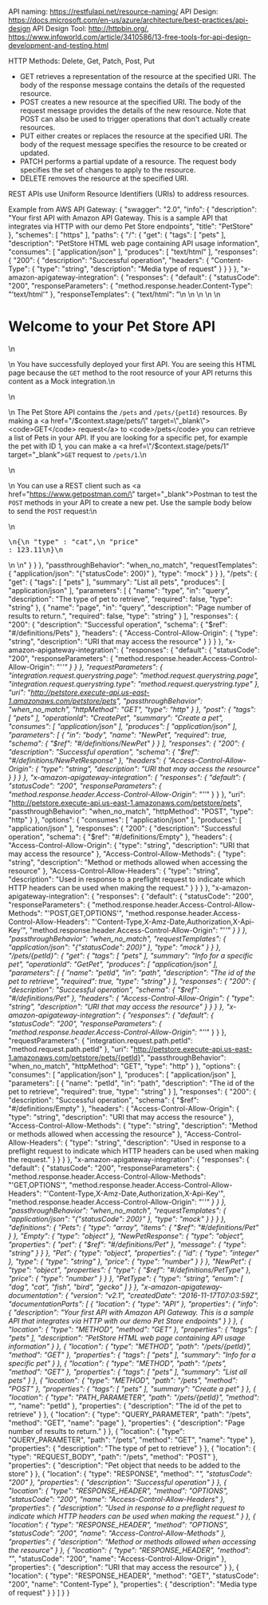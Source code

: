 API naming: https://restfulapi.net/resource-naming/
API Design: https://docs.microsoft.com/en-us/azure/architecture/best-practices/api-design
API Design Tool: http://httpbin.org/, https://www.infoworld.com/article/3410586/13-free-tools-for-api-design-development-and-testing.html

HTTP Methods: Delete, Get, Patch, Post, Put
- GET retrieves a representation of the resource at the specified URI. The body of the response message contains the details of the requested resource.
- POST creates a new resource at the specified URI. The body of the request message provides the details of the new resource. Note that POST can also be used to trigger operations that don't actually create resources.
- PUT either creates or replaces the resource at the specified URI. The body of the request message specifies the resource to be created or updated.
- PATCH performs a partial update of a resource. The request body specifies the set of changes to apply to the resource.
- DELETE removes the resource at the specified URI.

REST APIs use Uniform Resource Identifiers (URIs) to address resources.

Example from AWS API Gateway:
{
  "swagger": "2.0",
  "info": {
    "description": "Your first API with Amazon API Gateway. This is a sample API that integrates via HTTP with our demo Pet Store endpoints",
    "title": "PetStore"
  },
  "schemes": [
    "https"
  ],
  "paths": {
    "/": {
      "get": {
        "tags": [
          "pets"
        ],
        "description": "PetStore HTML web page containing API usage information",
        "consumes": [
          "application/json"
        ],
        "produces": [
          "text/html"
        ],
        "responses": {
          "200": {
            "description": "Successful operation",
            "headers": {
              "Content-Type": {
                "type": "string",
                "description": "Media type of request"
              }
            }
          }
        },
        "x-amazon-apigateway-integration": {
          "responses": {
            "default": {
              "statusCode": "200",
              "responseParameters": {
                "method.response.header.Content-Type": "'text/html'"
              },
              "responseTemplates": {
                "text/html": "<html>\n    <head>\n        <style>\n        body {\n            color: #333;\n            font-family: Sans-serif;\n            max-width: 800px;\n            margin: auto;\n        }\n        </style>\n    </head>\n    <body>\n        <h1>Welcome to your Pet Store API</h1>\n        <p>\n            You have successfully deployed your first API. You are seeing this HTML page because the <code>GET</code> method to the root resource of your API returns this content as a Mock integration.\n        </p>\n        <p>\n            The Pet Store API contains the <code>/pets</code> and <code>/pets/{petId}</code> resources. By making a <a href=\"/$context.stage/pets/\" target=\"_blank\"><code>GET</code> request</a> to <code>/pets</code> you can retrieve a list of Pets in your API. If you are looking for a specific pet, for example the pet with ID 1, you can make a <a href=\"/$context.stage/pets/1\" target=\"_blank\"><code>GET</code> request</a> to <code>/pets/1</code>.\n        </p>\n        <p>\n            You can use a REST client such as <a href=\"https://www.getpostman.com/\" target=\"_blank\">Postman</a> to test the <code>POST</code> methods in your API to create a new pet. Use the sample body below to send the <code>POST</code> request:\n        </p>\n        <pre>\n{\n    \"type\" : \"cat\",\n    \"price\" : 123.11\n}\n        </pre>\n    </body>\n</html>"
              }
            }
          },
          "passthroughBehavior": "when_no_match",
          "requestTemplates": {
            "application/json": "{\"statusCode\": 200}"
          },
          "type": "mock"
        }
      }
    },
    "/pets": {
      "get": {
        "tags": [
          "pets"
        ],
        "summary": "List all pets",
        "produces": [
          "application/json"
        ],
        "parameters": [
          {
            "name": "type",
            "in": "query",
            "description": "The type of pet to retrieve",
            "required": false,
            "type": "string"
          },
          {
            "name": "page",
            "in": "query",
            "description": "Page number of results to return.",
            "required": false,
            "type": "string"
          }
        ],
        "responses": {
          "200": {
            "description": "Successful operation",
            "schema": {
              "$ref": "#/definitions/Pets"
            },
            "headers": {
              "Access-Control-Allow-Origin": {
                "type": "string",
                "description": "URI that may access the resource"
              }
            }
          }
        },
        "x-amazon-apigateway-integration": {
          "responses": {
            "default": {
              "statusCode": "200",
              "responseParameters": {
                "method.response.header.Access-Control-Allow-Origin": "'*'"
              }
            }
          },
          "requestParameters": {
            "integration.request.querystring.page": "method.request.querystring.page",
            "integration.request.querystring.type": "method.request.querystring.type"
          },
          "uri": "http://petstore.execute-api.us-east-1.amazonaws.com/petstore/pets",
          "passthroughBehavior": "when_no_match",
          "httpMethod": "GET",
          "type": "http"
        }
      },
      "post": {
        "tags": [
          "pets"
        ],
        "operationId": "CreatePet",
        "summary": "Create a pet",
        "consumes": [
          "application/json"
        ],
        "produces": [
          "application/json"
        ],
        "parameters": [
          {
            "in": "body",
            "name": "NewPet",
            "required": true,
            "schema": {
              "$ref": "#/definitions/NewPet"
            }
          }
        ],
        "responses": {
          "200": {
            "description": "Successful operation",
            "schema": {
              "$ref": "#/definitions/NewPetResponse"
            },
            "headers": {
              "Access-Control-Allow-Origin": {
                "type": "string",
                "description": "URI that may access the resource"
              }
            }
          }
        },
        "x-amazon-apigateway-integration": {
          "responses": {
            "default": {
              "statusCode": "200",
              "responseParameters": {
                "method.response.header.Access-Control-Allow-Origin": "'*'"
              }
            }
          },
          "uri": "http://petstore.execute-api.us-east-1.amazonaws.com/petstore/pets",
          "passthroughBehavior": "when_no_match",
          "httpMethod": "POST",
          "type": "http"
        }
      },
      "options": {
        "consumes": [
          "application/json"
        ],
        "produces": [
          "application/json"
        ],
        "responses": {
          "200": {
            "description": "Successful operation",
            "schema": {
              "$ref": "#/definitions/Empty"
            },
            "headers": {
              "Access-Control-Allow-Origin": {
                "type": "string",
                "description": "URI that may access the resource"
              },
              "Access-Control-Allow-Methods": {
                "type": "string",
                "description": "Method or methods allowed when accessing the resource"
              },
              "Access-Control-Allow-Headers": {
                "type": "string",
                "description": "Used in response to a preflight request to indicate which HTTP headers can be used when making the request."
              }
            }
          }
        },
        "x-amazon-apigateway-integration": {
          "responses": {
            "default": {
              "statusCode": "200",
              "responseParameters": {
                "method.response.header.Access-Control-Allow-Methods": "'POST,GET,OPTIONS'",
                "method.response.header.Access-Control-Allow-Headers": "'Content-Type,X-Amz-Date,Authorization,X-Api-Key'",
                "method.response.header.Access-Control-Allow-Origin": "'*'"
              }
            }
          },
          "passthroughBehavior": "when_no_match",
          "requestTemplates": {
            "application/json": "{\"statusCode\": 200}"
          },
          "type": "mock"
        }
      }
    },
    "/pets/{petId}": {
      "get": {
        "tags": [
          "pets"
        ],
        "summary": "Info for a specific pet",
        "operationId": "GetPet",
        "produces": [
          "application/json"
        ],
        "parameters": [
          {
            "name": "petId",
            "in": "path",
            "description": "The id of the pet to retrieve",
            "required": true,
            "type": "string"
          }
        ],
        "responses": {
          "200": {
            "description": "Successful operation",
            "schema": {
              "$ref": "#/definitions/Pet"
            },
            "headers": {
              "Access-Control-Allow-Origin": {
                "type": "string",
                "description": "URI that may access the resource"
              }
            }
          }
        },
        "x-amazon-apigateway-integration": {
          "responses": {
            "default": {
              "statusCode": "200",
              "responseParameters": {
                "method.response.header.Access-Control-Allow-Origin": "'*'"
              }
            }
          },
          "requestParameters": {
            "integration.request.path.petId": "method.request.path.petId"
          },
          "uri": "http://petstore.execute-api.us-east-1.amazonaws.com/petstore/pets/{petId}",
          "passthroughBehavior": "when_no_match",
          "httpMethod": "GET",
          "type": "http"
        }
      },
      "options": {
        "consumes": [
          "application/json"
        ],
        "produces": [
          "application/json"
        ],
        "parameters": [
          {
            "name": "petId",
            "in": "path",
            "description": "The id of the pet to retrieve",
            "required": true,
            "type": "string"
          }
        ],
        "responses": {
          "200": {
            "description": "Successful operation",
            "schema": {
              "$ref": "#/definitions/Empty"
            },
            "headers": {
              "Access-Control-Allow-Origin": {
                "type": "string",
                "description": "URI that may access the resource"
              },
              "Access-Control-Allow-Methods": {
                "type": "string",
                "description": "Method or methods allowed when accessing the resource"
              },
              "Access-Control-Allow-Headers": {
                "type": "string",
                "description": "Used in response to a preflight request to indicate which HTTP headers can be used when making the request."
              }
            }
          }
        },
        "x-amazon-apigateway-integration": {
          "responses": {
            "default": {
              "statusCode": "200",
              "responseParameters": {
                "method.response.header.Access-Control-Allow-Methods": "'GET,OPTIONS'",
                "method.response.header.Access-Control-Allow-Headers": "'Content-Type,X-Amz-Date,Authorization,X-Api-Key'",
                "method.response.header.Access-Control-Allow-Origin": "'*'"
              }
            }
          },
          "passthroughBehavior": "when_no_match",
          "requestTemplates": {
            "application/json": "{\"statusCode\": 200}"
          },
          "type": "mock"
        }
      }
    }
  },
  "definitions": {
    "Pets": {
      "type": "array",
      "items": {
        "$ref": "#/definitions/Pet"
      }
    },
    "Empty": {
      "type": "object"
    },
    "NewPetResponse": {
      "type": "object",
      "properties": {
        "pet": {
          "$ref": "#/definitions/Pet"
        },
        "message": {
          "type": "string"
        }
      }
    },
    "Pet": {
      "type": "object",
      "properties": {
        "id": {
          "type": "integer"
        },
        "type": {
          "type": "string"
        },
        "price": {
          "type": "number"
        }
      }
    },
    "NewPet": {
      "type": "object",
      "properties": {
        "type": {
          "$ref": "#/definitions/PetType"
        },
        "price": {
          "type": "number"
        }
      }
    },
    "PetType": {
      "type": "string",
      "enum": [
        "dog",
        "cat",
        "fish",
        "bird",
        "gecko"
      ]
    }
  },
  "x-amazon-apigateway-documentation": {
    "version": "v2.1",
    "createdDate": "2016-11-17T07:03:59Z",
    "documentationParts": [
      {
        "location": {
          "type": "API"
        },
        "properties": {
          "info": {
            "description": "Your first API with Amazon API Gateway. This is a sample API that integrates via HTTP with our demo Pet Store endpoints"
          }
        }
      },
      {
        "location": {
          "type": "METHOD",
          "method": "GET"
        },
        "properties": {
          "tags": [
            "pets"
          ],
          "description": "PetStore HTML web page containing API usage information"
        }
      },
      {
        "location": {
          "type": "METHOD",
          "path": "/pets/{petId}",
          "method": "GET"
        },
        "properties": {
          "tags": [
            "pets"
          ],
          "summary": "Info for a specific pet"
        }
      },
      {
        "location": {
          "type": "METHOD",
          "path": "/pets",
          "method": "GET"
        },
        "properties": {
          "tags": [
            "pets"
          ],
          "summary": "List all pets"
        }
      },
      {
        "location": {
          "type": "METHOD",
          "path": "/pets",
          "method": "POST"
        },
        "properties": {
          "tags": [
            "pets"
          ],
          "summary": "Create a pet"
        }
      },
      {
        "location": {
          "type": "PATH_PARAMETER",
          "path": "/pets/{petId}",
          "method": "*",
          "name": "petId"
        },
        "properties": {
          "description": "The id of the pet to retrieve"
        }
      },
      {
        "location": {
          "type": "QUERY_PARAMETER",
          "path": "/pets",
          "method": "GET",
          "name": "page"
        },
        "properties": {
          "description": "Page number of results to return."
        }
      },
      {
        "location": {
          "type": "QUERY_PARAMETER",
          "path": "/pets",
          "method": "GET",
          "name": "type"
        },
        "properties": {
          "description": "The type of pet to retrieve"
        }
      },
      {
        "location": {
          "type": "REQUEST_BODY",
          "path": "/pets",
          "method": "POST"
        },
        "properties": {
          "description": "Pet object that needs to be added to the store"
        }
      },
      {
        "location": {
          "type": "RESPONSE",
          "method": "*",
          "statusCode": "200"
        },
        "properties": {
          "description": "Successful operation"
        }
      },
      {
        "location": {
          "type": "RESPONSE_HEADER",
          "method": "OPTIONS",
          "statusCode": "200",
          "name": "Access-Control-Allow-Headers"
        },
        "properties": {
          "description": "Used in response to a preflight request to indicate which HTTP headers can be used when making the request."
        }
      },
      {
        "location": {
          "type": "RESPONSE_HEADER",
          "method": "OPTIONS",
          "statusCode": "200",
          "name": "Access-Control-Allow-Methods"
        },
        "properties": {
          "description": "Method or methods allowed when accessing the resource"
        }
      },
      {
        "location": {
          "type": "RESPONSE_HEADER",
          "method": "*",
          "statusCode": "200",
          "name": "Access-Control-Allow-Origin"
        },
        "properties": {
          "description": "URI that may access the resource"
        }
      },
      {
        "location": {
          "type": "RESPONSE_HEADER",
          "method": "GET",
          "statusCode": "200",
          "name": "Content-Type"
        },
        "properties": {
          "description": "Media type of request"
        }
      }
    ]
  }
}
